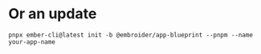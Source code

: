 # Or an update

```
pnpx ember-cli@latest init -b @embroider/app-blueprint --pnpm --name your-app-name
```